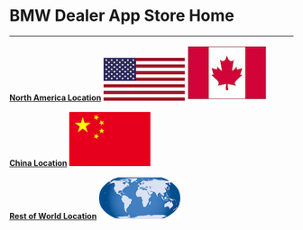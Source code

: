 # BMW Dealer App Store Home
---
[**North America Location**](https://aballs.github.io/TestWebSite/na.md) ![alt text](./pictures/usa-flag.png) ![alt text](./pictures/canadian-flag.jpg)
<br/><br/>
[**China Location**](https://aballs.github.io/TestWebSite/china.md) ![alt text](./pictures/china-flag.png)
<br/><br/>
[**Rest of World Location**](https://aballs.github.io/TestWebSite/row.md) ![alt text](./pictures/world.png)
<br/>

